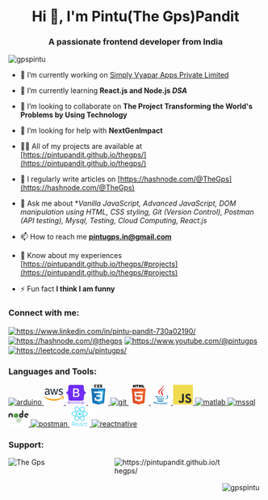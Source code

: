 <h1 align="center">Hi 👋, I'm Pintu(The Gps)Pandit</h1>
<h3 align="center">A passionate frontend developer from  India</h3>

<p align="left"> <img src="https://komarev.com/ghpvc/?username=gpspintu&label=Profile%20views&color=0e75b6&style=flat" alt="gpspintu" /> </p>

- 🔭 I’m currently working on [Simply Vyapar Apps Private Limited](https://pintupandit.github.io/thegps/)

- 🌱 I’m currently learning **React.js and Node.js *DSA***

- 👯 I’m looking to collaborate on **The Project Transforming the World's Problems by Using Technology**

- 🤝 I’m looking for help with **NextGenImpact**

- 👨‍💻 All of my projects are available at [https://pintupandit.github.io/thegps/](https://pintupandit.github.io/thegps/)

- 📝 I regularly write articles on [https://hashnode.com/@TheGps](https://hashnode.com/@TheGps)

- 💬 Ask me about **Vanilla JavaScript, Advanced JavaScript, DOM manipulation using HTML, CSS styling, Git (Version Control), Postman (API testing), Mysql, Testing, Cloud Computing, React.js*

- 📫 How to reach me **pintugps.in@gmail.com**

- 📄 Know about my experiences [https://pintupandit.github.io/thegps/#projects](https://pintupandit.github.io/thegps/#projects)

- ⚡ Fun fact **I think I am funny**

<h3 align="left">Connect with me:</h3>
<p align="left">
<a href="https://linkedin.com/in/https://www.linkedin.com/in/pintu-pandit-730a02190/" target="blank"><img align="center" src="https://raw.githubusercontent.com/rahuldkjain/github-profile-readme-generator/master/src/images/icons/Social/linked-in-alt.svg" alt="https://www.linkedin.com/in/pintu-pandit-730a02190/" height="30" width="40" /></a>
<a href="https://hashnode.com/https://hashnode.com/@thegps" target="blank"><img align="center" src="https://raw.githubusercontent.com/rahuldkjain/github-profile-readme-generator/master/src/images/icons/Social/hashnode.svg" alt="https://hashnode.com/@thegps" height="30" width="40" /></a>
<a href="https://www.youtube.com/c/https://www.youtube.com/@pintugps" target="blank"><img align="center" src="https://raw.githubusercontent.com/rahuldkjain/github-profile-readme-generator/master/src/images/icons/Social/youtube.svg" alt="https://www.youtube.com/@pintugps" height="30" width="40" /></a>
<a href="https://www.leetcode.com/https://leetcode.com/u/pintugps/" target="blank"><img align="center" src="https://raw.githubusercontent.com/rahuldkjain/github-profile-readme-generator/master/src/images/icons/Social/leet-code.svg" alt="https://leetcode.com/u/pintugps/" height="30" width="40" /></a>
</p>

<h3 align="left">Languages and Tools:</h3>
<p align="left"> <a href="https://www.arduino.cc/" target="_blank" rel="noreferrer"> <img src="https://cdn.worldvectorlogo.com/logos/arduino-1.svg" alt="arduino" width="40" height="40"/> </a> <a href="https://aws.amazon.com" target="_blank" rel="noreferrer"> <img src="https://raw.githubusercontent.com/devicons/devicon/master/icons/amazonwebservices/amazonwebservices-original-wordmark.svg" alt="aws" width="40" height="40"/> </a> <a href="https://getbootstrap.com" target="_blank" rel="noreferrer"> <img src="https://raw.githubusercontent.com/devicons/devicon/master/icons/bootstrap/bootstrap-plain-wordmark.svg" alt="bootstrap" width="40" height="40"/> </a> <a href="https://www.w3schools.com/css/" target="_blank" rel="noreferrer"> <img src="https://raw.githubusercontent.com/devicons/devicon/master/icons/css3/css3-original-wordmark.svg" alt="css3" width="40" height="40"/> </a> <a href="https://git-scm.com/" target="_blank" rel="noreferrer"> <img src="https://www.vectorlogo.zone/logos/git-scm/git-scm-icon.svg" alt="git" width="40" height="40"/> </a> <a href="https://www.w3.org/html/" target="_blank" rel="noreferrer"> <img src="https://raw.githubusercontent.com/devicons/devicon/master/icons/html5/html5-original-wordmark.svg" alt="html5" width="40" height="40"/> </a> <a href="https://www.java.com" target="_blank" rel="noreferrer"> <img src="https://raw.githubusercontent.com/devicons/devicon/master/icons/java/java-original.svg" alt="java" width="40" height="40"/> </a> <a href="https://developer.mozilla.org/en-US/docs/Web/JavaScript" target="_blank" rel="noreferrer"> <img src="https://raw.githubusercontent.com/devicons/devicon/master/icons/javascript/javascript-original.svg" alt="javascript" width="40" height="40"/> </a> <a href="https://www.mathworks.com/" target="_blank" rel="noreferrer"> <img src="https://upload.wikimedia.org/wikipedia/commons/2/21/Matlab_Logo.png" alt="matlab" width="40" height="40"/> </a> <a href="https://www.microsoft.com/en-us/sql-server" target="_blank" rel="noreferrer"> <img src="https://www.svgrepo.com/show/303229/microsoft-sql-server-logo.svg" alt="mssql" width="40" height="40"/> </a> <a href="https://nodejs.org" target="_blank" rel="noreferrer"> <img src="https://raw.githubusercontent.com/devicons/devicon/master/icons/nodejs/nodejs-original-wordmark.svg" alt="nodejs" width="40" height="40"/> </a> <a href="https://postman.com" target="_blank" rel="noreferrer"> <img src="https://www.vectorlogo.zone/logos/getpostman/getpostman-icon.svg" alt="postman" width="40" height="40"/> </a> <a href="https://reactjs.org/" target="_blank" rel="noreferrer"> <img src="https://raw.githubusercontent.com/devicons/devicon/master/icons/react/react-original-wordmark.svg" alt="react" width="40" height="40"/> </a> <a href="https://reactnative.dev/" target="_blank" rel="noreferrer"> <img src="https://reactnative.dev/img/header_logo.svg" alt="reactnative" width="40" height="40"/> </a> </p>

<h3 align="left">Support:</h3>
<p><a href="https://www.buymeacoffee.com/The Gps "> <img align="left" src="https://cdn.buymeacoffee.com/buttons/v2/default-yellow.png" height="50" width="210" alt="The Gps " /></a><a href="https://ko-fi.com/https://pintupandit.github.io/thegps/"> <img align="left" src="https://cdn.ko-fi.com/cdn/kofi3.png?v=3" height="50" width="210" alt="https://pintupandit.github.io/thegps/" /></a></p><br><br>

<p>&nbsp;<img align="center" src="https://github-readme-stats.vercel.app/api?username=gpspintu&show_icons=true&locale=en" alt="gpspintu" /></p>


